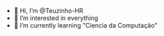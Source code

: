 - 👋 Hi, I’m @Teuzinho-HR
- 👀 I’m interested in everything
- 🌱 I’m currently learning "Ciencia da Computação"
